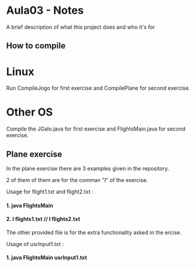 # Aula03 - Notes

A brief description of what this project does and who it's for

## How to compile

# Linux

Run CompileJogo for first exercise and CompilePlane for second exercise.

# Other OS

Compile the JGalo.java for first exercise and FlightsMain.java for second exercise.

## Plane exercise

In the plane exercise there are 3 examples given in the repository.

2 of them of them are  for the comman "I" of the exercise.

Usage for flight1.txt and flight2.txt :

####  1. java FlightsMain
####  2. I flights1.txt // I flights2.txt

The other provided file is for the extra functionality asked in the ercise.

Usage of usrInput1.txt :
#### 1. java FlightsMain usrInput1.txt

